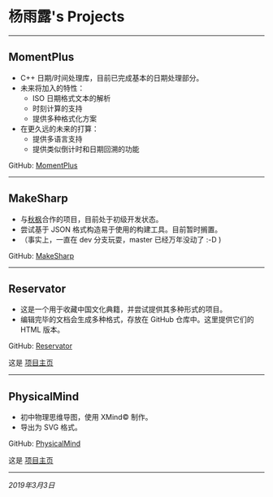 # 杨雨露's Projects

---

## MomentPlus

- C++ 日期/时间处理库，目前已完成基本的日期处理部分。
- 未来将加入的特性：
  - ISO 日期格式文本的解析
  - 时刻计算的支持
  - 提供多种格式化方案
- 在更久远的未来的打算：
  - 提供多语言支持
  - 提供类似倒计时和日期回溯的功能

GitHub: [MomentPlus](https://github.com/tanpero/MomentPlus/)

---

## MakeSharp

- 与[秋枫](https://github.com/qiufeng54321)合作的项目，目前处于初级开发状态。
- 尝试基于 JSON 格式构造易于使用的构建工具。目前暂时搁置。
- （事实上，一直在 dev 分支玩耍，master 已经万年没动了 :-D  )

GitHub: [MakeSharp](https://github.com/tanpero-project/MakeSharp/)

---

## Reservator

- 这是一个用于收藏中国文化典籍，并尝试提供其多种形式的项目。
- 编辑完毕的文档会生成多种格式，存放在 GitHub 仓库中。这里提供它们的HTML 版本。

GitHub: [Reservator](https://github.com/tanpero/Reservator/)

这是 [项目主页](reservator-project) 

---

## PhysicalMind

- 初中物理思维导图，使用 XMind&copy; 制作。
- 导出为 SVG 格式。

GitHub: [PhysicalMind](https://github.com/tanpero/PhysicalMind/)

这是 [项目主页](physicalmind-project)

---



*2019年3月3日*

